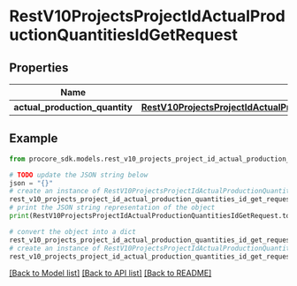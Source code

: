 # RestV10ProjectsProjectIdActualProductionQuantitiesIdGetRequest


## Properties

Name | Type | Description | Notes
------------ | ------------- | ------------- | -------------
**actual_production_quantity** | [**RestV10ProjectsProjectIdActualProductionQuantitiesIdGetRequestActualProductionQuantity**](RestV10ProjectsProjectIdActualProductionQuantitiesIdGetRequestActualProductionQuantity.md) |  | 

## Example

```python
from procore_sdk.models.rest_v10_projects_project_id_actual_production_quantities_id_get_request import RestV10ProjectsProjectIdActualProductionQuantitiesIdGetRequest

# TODO update the JSON string below
json = "{}"
# create an instance of RestV10ProjectsProjectIdActualProductionQuantitiesIdGetRequest from a JSON string
rest_v10_projects_project_id_actual_production_quantities_id_get_request_instance = RestV10ProjectsProjectIdActualProductionQuantitiesIdGetRequest.from_json(json)
# print the JSON string representation of the object
print(RestV10ProjectsProjectIdActualProductionQuantitiesIdGetRequest.to_json())

# convert the object into a dict
rest_v10_projects_project_id_actual_production_quantities_id_get_request_dict = rest_v10_projects_project_id_actual_production_quantities_id_get_request_instance.to_dict()
# create an instance of RestV10ProjectsProjectIdActualProductionQuantitiesIdGetRequest from a dict
rest_v10_projects_project_id_actual_production_quantities_id_get_request_from_dict = RestV10ProjectsProjectIdActualProductionQuantitiesIdGetRequest.from_dict(rest_v10_projects_project_id_actual_production_quantities_id_get_request_dict)
```
[[Back to Model list]](../README.md#documentation-for-models) [[Back to API list]](../README.md#documentation-for-api-endpoints) [[Back to README]](../README.md)


